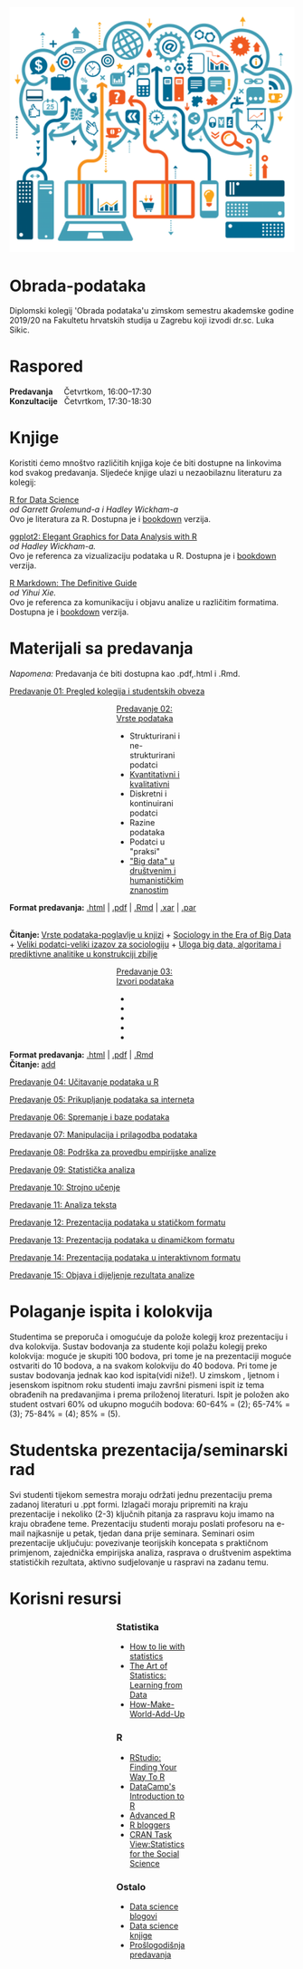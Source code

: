 

<p align="center">
  <img src="Foto/dta.png" width="750" title="hover text">
</p>




# Obrada-podataka
Diplomski kolegij 'Obrada podataka'u zimskom semestru akademske godine 2019/20 na Fakultetu hrvatskih studija u Zagrebu koji izvodi dr.sc. Luka Sikic. 


# Raspored

<b>Predavanja</b>&nbsp;&nbsp;&nbsp;&nbsp;&nbsp;Četvrtkom,&nbsp;16:00–17:30
<br><b>Konzultacije</b>&nbsp;&nbsp;&nbsp;Četvrtkom,&nbsp;17:30-18:30

# Knjige

Koristiti ćemo mnoštvo različitih knjiga koje će biti dostupne na linkovima kod svakog predavanja.
Sljedeće knjige ulazi u nezaobilaznu literaturu za kolegij:


<a href="http://barbra-coco.dyndns.org/yuri/R/R%20for%20Data%20Science-%20Import,%20Tidy,%20Transform,%20Visualize,%20and%20Model%20Data.pdf">R for Data Science</a>
<br><i>od Garrett Grolemund-a i  Hadley Wickham-a</i> 
<br>Ovo je literatura za R. Dostupna je i <a href="https://r4ds.had.co.nz/">bookdown</a> verzija.

<a href="http://www.ievbras.ru/ecostat/Kiril/R/Biblio_N/R_Eng/Wickham2016.pdf">ggplot2: Elegant Graphics for Data Analysis with R</a>
<br><i>od Hadley Wickham-a.</i> 
<br>Ovo je referenca za vizualizaciju podataka u R. Dostupna je i <a href="https://ggplot2-book.org/">bookdown</a> verzija.


<a href="https://bookdown.org/yihui/rmarkdown/rmarkdown.pdf">R Markdown: The Definitive Guide</a>
<br><i>od Yihui Xie.</i> 
<br>Ovo je referenca za komunikaciju i objavu analize u različitim formatima. Dostupna je i <a href="https://bookdown.org/yihui/rmarkdown/">bookdown</a> verzija.


# Materijali sa predavanja

<i>Napomena:</i> Predavanja će biti dostupna kao .pdf,.html i .Rmd.


<a href="/Predavanja/01_UVOD.pdf">Predavanje 01: Pregled kolegija i studentskih obveza</a>

<div style="width: 25%; margin-left: auto; margin-right: auto;">
<a href="https://rpubs.com/shichich/674967">Predavanje 02: Vrste podataka</a>

<ul>
<li> Strukturirani i ne-strukturirani podatci</li>
<li> <a href="https://www.youtube.com/watch?v=_I2GrxUGNQc&t=2">Kvantitativni i kvalitativni</a></li>
<li> Diskretni i kontinuirani podatci</li>
<li> Razine podataka</li>
<li> Podatci u "praksi"</li>
<li> <a href="/Literatura/Shu-Heng Chen - Big Data in Computational Social Science and Humanities-Springer (2018).pdf">"Big data" u društvenim i humanističkim znanostim</a></li>
<ul>

</div>

<b>Format predavanja:</b> <a href="https://raw.githack.com/BrbanMiro/Obrada-podataka/main/Predavanja/02_VRSTEdta.html">.html</a> | <a href="https://raw.githack.com/BrbanMiro/Statistika/main/Predavanja/03_DESKRIPTIVNA_STATISTIKA_sdy.pdf">.pdf</a> | <a href="/Predavanja/02_VRSTEdta.Rmd">.Rmd</a> 
| <a href="Predavanja/03_VRSTEdtaXAR.html">.xar</a>
| <a href="https://raw.githack.com/BrbanMiro/Obrada-podataka/main/Predavanja/03_VRSTEdtaXAR.html">.par</a>


<br><b>Čitanje: </b><a href="/Literatura/Vrste_podataka.pdf">Vrste podataka-poglavlje u knjizi</a> + <a href="/Literatura/Sociology in the Era of Big Data.pdf">Sociology in the Era of Big Data</a> + <a href="/Literatura/VELIKI PODACI – VELIKI IZAZOV ZA SOCIOLOGIJU.pdf">Veliki podatci-veliki izazov za sociologiju</a> + <a href="/Literatura/Msc_mastruko_Kristalna kugla.pdf">Uloga big data, algoritama i prediktivne analitike u konstrukciji zbilje</a>
<div style="width: 25%; margin-left: auto; margin-right: auto;">


<a href="/Predavanja/03_IZVORIdta.pdf">Predavanje 03: Izvori podataka</a>

<ul>
<li> </li>
<li> </li>
<li> </li>
<li> </li>
<li> </li>
<ul>

</div>

<b>Format predavanja:</b> <a href="/Predavanja/03_.html">.html</a> | <a href="/Predavanja/03_.pdf">.pdf</a> | <a href="/Predavanja/.Rmd">.Rmd</a> 
<br><b>Čitanje: </b><a href="/Predavanja/.pdf">add</a>



<a href="/Predavanja/04_UCITAVANJEdta.pdf">Predavanje 04: Učitavanje podataka u R</a>

<a href="/Predavanja/05_PRIKUPLJANJEdta.pdf">Predavanje 05: Prikupljanje podataka sa interneta</a>

<a href="/Predavanja/06_SPREMANJEdta.pdf">Predavanje 06: Spremanje i baze podataka</a>

<a href="/Predavanja/07_MANIPULACIJAdta.pdf">Predavanje 07: Manipulacija i prilagodba podataka</a>

<a href="/Predavanja/08_PODRŠKA.pdf">Predavanje 08: Podrška za provedbu empirijske analize</a>

<a href="/Predavanja/09_ANALIZA.pdf">Predavanje 09: Statistička analiza</a>

<a href="/Predavanja/10_STROJNO.pdf">Predavanje 10: Strojno učenje</a>

<a href="/Predavanja/11_TEKST.pdf">Predavanje 11: Analiza teksta</a>

<a href="/Predavanja/12_STATICKI.pdf">Predavanje 12: Prezentacija podataka u statičkom formatu</a>

<a href="/Predavanja/13_DINAMICKI.pdf">Predavanje 13: Prezentacija podataka u dinamičkom formatu</a>

<a href="/Predavanja/14_DINAMICKI.pdf">Predavanje 14: Prezentacija podataka u interaktivnom formatu</a>

<a href="/Predavanja/15_OBJAVA.pdf">Predavanje 15: Objava i dijeljenje rezultata analize</a>



# Polaganje ispita i kolokvija

Studentima se preporuča i omogućuje da polože kolegij kroz prezentaciju i dva kolokvija. Sustav bodovanja za studente koji polažu kolegij preko kolokvija: moguće je skupiti 100 bodova, pri tome je na prezentaciji moguće ostvariti do 10 bodova, a na svakom kolokviju do 40 bodova. Pri tome je sustav bodovanja jednak kao kod ispita(vidi niže!). U zimskom , ljetnom i jesenskom ispitnom roku studenti imaju završni pismeni ispit iz tema obrađenih na predavanjima i prema priloženoj literaturi. Ispit je položen ako student ostvari 60% od ukupno mogućih
bodova: 60-64% = (2); 65-74% = (3); 75-84% = (4); 85% = (5).

# Studentska prezentacija/seminarski rad

Svi studenti tijekom semestra moraju održati jednu prezentaciju prema zadanoj literaturi u .ppt formi. Izlagači moraju pripremiti na kraju prezentacije i nekoliko (2-3) ključnih pitanja za raspravu koju imamo na kraju obrađene teme. Prezentaciju studenti moraju poslati profesoru na e-mail najkasnije u petak, tjedan dana prije seminara. Seminari osim prezentacije uključuju: povezivanje teorijskih koncepata s praktičnom primjenom, zajednička empirijska analiza, rasprava o društvenim aspektima statističkih rezultata, aktivno sudjelovanje u raspravi na zadanu temu.

# Korisni resursi


<div style="width: 25%; margin-left: auto; margin-right: auto;">
<H3>Statistika</h3>

<ul>
<li><a href="https://www.pdfdrive.com/penguin-books-how-to-lie-with-statistics-darrell-huff-e119748826.html">How to lie with statistics</a></li>
<li><a href="https://www.bookdepository.com/Art-Statistics-David-Spiegelhalter/9780241258767?pdg=dsa-19959388920:cmp-8862937091:adg-86528077382:crv-411135277650:pos-:dev-c&gclid=CjwKCAjwiOv7BRBREiwAXHbv3LXBoXSa-a8cNTrV3aewUF0MkjMZRiknrYma4gIeWYxwf4eiV9obQBoC2EAQAvD_BwEl">The Art of Statistics: Learning from Data</a></li>
<li><a href="https://www.amazon.com/How-Make-World-Add-Up/dp/1408712245">How-Make-World-Add-Up</a></li>
<ul>
</div>


<div style="width: 25%; margin-left: auto; margin-right: auto;">
<H3>R</h3>

<ul>
<li><a href="https://education.rstudio.com/learn/">RStudio: Finding Your Way To R</a></li>
<li><a href="https://www.datacamp.com/courses/free-introduction-to-r">DataCamp's Introduction to R</a></li>
<li><a href="http://adv-r.had.co.nz/">Advanced R</a></li>
<li><a href="https://www.r-bloggers.com/">R bloggers</a></li>
<li><a href="https://cran.r-project.org/web/views/SocialSciences.html">CRAN Task View:Statistics for the Social Science</a></li
</ul>
</div>

<div style="width: 25%; margin-left: auto; margin-right: auto;">
<H3>Ostalo</h3>

<ul>
<li><a href="https://towardsdatascience.com/best-data-science-blogs-to-follow-in-2020-d03044169eb4">Data science blogovi</a></li>
<li><a href="https://towardsdatascience.com/data-science-books-you-should-read-in-2020-358f70e1d9b2">Data science knjige</a></li>
<li><a href="https://rpubs.com/shichich">Prošlogodišnja predavanja</a></li>
<ul>




